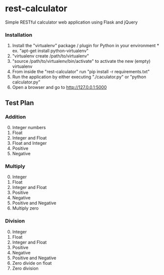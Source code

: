 rest-calculator
===============

Simple RESTful calculator web application using Flask and jQuery

### Installation ###

  1. Install the "virtualenv" package / plugin for Python in your environment
    * ex. "apt-get install python-virtualenv"
  2. "virtualenv create /path/to/virtualenv"
  3. "source /path/to/virtualenv/bin/activate" to activate the new (empty) virtualenv
  4. From inside the "rest-calculator" run "pip install -r requirements.txt"
  5. Run the application by either executing "./caculator.py" or "python calculator.py"
  6. Open a browser and go to http://127.0.0.1:5000


## Test Plan

### Addition
  0. Integer numbers  
  0. Float  
  0. Integer and Float  
  0. Float and Integer
  0. Positive   
  0. Negative  
  
### Multiply
  0. Integer  
  0. Float  
  0. Integer and Float  
  0. Positive  
  0. Negative  
  0. Positive and Negative  
  0. Multiply zero 

### Division 
  0. Integer  
  0. Float  
  0. Integer and Float  
  0. Positive  
  0. Negative  
  0. Positive and Negative  
  0. Zero divide on float
  0. Zero division  

